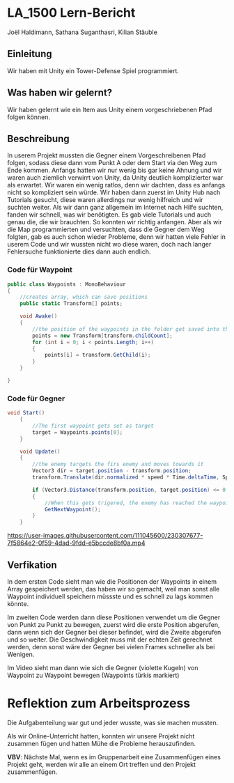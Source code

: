 # LA_1500 Lern-Bericht

Joël Haldimann, Sathana Suganthasri, Kilian Stäuble

## Einleitung

Wir haben mit Unity ein Tower-Defense Spiel programmiert.

## Was haben wir gelernt?

Wir haben gelernt wie ein Item aus Unity einem vorgeschriebenen Pfad folgen können.

## Beschreibung

In userem Projekt mussten die Gegner einem Vorgeschreibenen Pfad folgen, sodass diese dann vom Punkt A oder dem Start via den Weg zum Ende kommen. Anfangs hatten wir
nur wenig bis gar keine Ahnung und wir waren auch ziemlich verwirrt von Unity, da Unity deutlich komplizierter war als erwartet. Wir waren ein wenig ratlos, denn wir 
dachten, dass es anfangs nicht so kompliziert sein würde. Wir haben dann zuerst im Unity Hub nach Tutorials gesucht, diese waren allerdings nur wenig hilfreich und wir
suchten weiter. Als wir dann ganz allgemein im Internet nach Hilfe suchten, fanden wir schnell, was wir benötigten. Es gab viele Tutorials und auch genau die, die wir
brauchten. So konnten wir richtig anfangen. Aber als wir die Map programmierten und versuchten, dass die Gegner dem Weg folgten, gab es auch schon wieder Probleme, denn
wir hatten viele Fehler in userem Code und wir wussten nicht wo diese waren, doch nach langer Fehlersuche funktionierte dies dann auch endlich.


### Code für Waypoint
``` csharp
public class Waypoints : MonoBehaviour
{
    //creates array, which can save positions
    public static Transform[] points;

    void Awake()
    {
        //the position of the waypoints in the folder get saved into the array
        points = new Transform[transform.childCount];
        for (int i = 0; i < points.Length; i++)
        {
            points[i] = transform.GetChild(i);
        }
    }

}

```

### Code für Gegner
``` csharp
void Start()
    {
        //The first waypoint gets set as target
        target = Waypoints.points[0];
    }

    void Update()
    {
        //the enemy targets the firs enemy and moves towards it
        Vector3 dir = target.position - transform.position;
        transform.Translate(dir.normalized * speed * Time.deltaTime, Space.World);

        if (Vector3.Distance(transform.position, target.position) <= 0.4f)
        {
            //When this gets trigered, the enemy has reached the waypoint
            GetNextWaypoint();
        }
    }
```

https://user-images.githubusercontent.com/111045600/230307677-7f5864e2-0f59-4dad-9fdd-e5bccde8bf0a.mp4

## Verfikation

In dem ersten Code sieht man wie die Positionen der Waypoints in einem Array gespeichert werden, das haben wir so gemacht, weil man sonst alle Waypoint individuell speichern müssste und es schnell zu lags kommen könnte.

Im zweiten Code werden dann diese Positionen verwendet um die Gegner von Punkt zu Punkt zu bewegen, zuerst wird die erste Position abgerufen, dann wenn sich der Gegner bei dieser befindet, wird die Zweite abgerufen und so weiter. Die Geschwindigkeit muss mit der echten Zeit gerechnet werden, denn sonst wäre der Gegner bei vielen Frames schneller als bei Wenigen. 

Im Video sieht man dann wie sich die Gegner (violette Kugeln) von Waypoint zu Waypoint bewegen (Waypoints türkis markiert) 


# Reflektion zum Arbeitsprozess

Die Aufgabenteilung war gut und jeder wusste, was sie machen mussten. 


Als wir Online-Unterricht hatten, konnten wir unsere Projekt nicht zusammen fügen und hatten Mühe die Probleme herauszufinden. 

**VBV**: Nächste Mal, wenn es im Gruppenarbeit eine Zusammenfügen eines Projekt geht, werden wir alle an einem Ort treffen und den Projekt zusammenfügen. 



